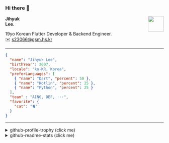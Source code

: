 ### Hi there 👋
<img src="https://github.githubassets.com/images/mona-loading-default.gif" width="50px" align="right">
</a>

**Jihyuk\
Lee.**

19yo Korean Flutter Developer & Backend Engineer.\
✉️ <s23066@gsm.hs.kr>

---

```json
{
  "name": "Jihyuk Lee",
  "birthYear": 2007,
  "locale": "ko-KR, Korea",
  "preferLanguages": [
    { "name": "Dart", "percent": 50 },
    { "name": "Kotlin", "percent": 25 },
    { "name": "Python", "percent": 25 }
  ],
  "team" : "AING, DEF, ···",
  "favorite": {
    "cat": "🐈"
  }
}
```
---
<details>
  <summary>github-profile-trophy (click me)</summary>
  
![](https://github-profile-trophy.vercel.app/?username=withJihyuk&row=1&column=8&theme=nord)
  
</details>
<details>
  <summary>github-readme-stats (click me)</summary>
  
<!--START_SECTION:waka-->
![Code Time](http://img.shields.io/badge/Code%20Time-819%20hrs%2036%20mins-blue)

![Lines of code](https://img.shields.io/badge/%EC%A0%80%EB%8A%94%20%EC%97%AC%ED%83%9C%EA%B9%8C%EC%A7%80%20-685.3%20thousand%20%EC%A4%84%EC%9D%98%20%EC%BD%94%EB%93%9C%EB%A5%BC%20%EC%9E%91%EC%84%B1%ED%96%88%EC%96%B4%EC%9A%94.-blue)

**저는 아침형 인간이에요. 🐤** 

```text
🌞 아침                     681 commits         █████░░░░░░░░░░░░░░░░░░░░   19.42 % 
🌆 낮　                     1221 commits        █████████░░░░░░░░░░░░░░░░   34.82 % 
🌃 저녁                     1259 commits        █████████░░░░░░░░░░░░░░░░   35.90 % 
🌙 밤　                     346 commits         ██░░░░░░░░░░░░░░░░░░░░░░░   09.87 % 
```


📊 **저는 이번주를 이렇게 시간을 보냈어요.** 

```text
🕑︎ Timezone: Asia/Seoul

💬 프로그래밍 언어들: 
Kotlin                   16 hrs 16 mins      ███████████████████░░░░░░   74.29 % 
Dart                     3 hrs 35 mins       ████░░░░░░░░░░░░░░░░░░░░░   16.38 % 
YAML                     1 hr 15 mins        █░░░░░░░░░░░░░░░░░░░░░░░░   05.74 % 
Python                   21 mins             ░░░░░░░░░░░░░░░░░░░░░░░░░   01.60 % 
Bash                     12 mins             ░░░░░░░░░░░░░░░░░░░░░░░░░   00.97 % 

🔥 에디터들: 
IntelliJ IDEA            17 hrs 28 mins      ████████████████████░░░░░   79.73 % 
VS Code                  4 hrs 26 mins       █████░░░░░░░░░░░░░░░░░░░░   20.27 % 

💻 운영 체제들: 
Mac                      21 hrs 54 mins      █████████████████████████   100.00 % 
```


 Last Updated on 17/04/2025 18:51:40 UTC
<!--END_SECTION:waka-->

</details>

</div>

